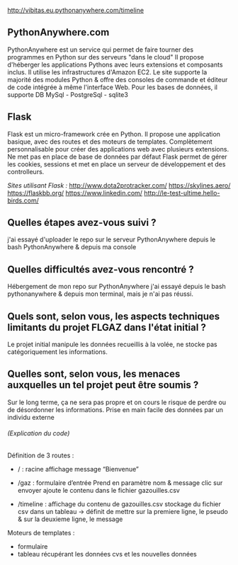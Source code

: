 http://vibitas.eu.pythonanywhere.com/timeline

## PythonAnywhere.com
PythonAnywhere est un service qui permet de faire tourner des programmes en Python sur des serveurs "dans le cloud"
Il propose d'héberger les applications Pythons avec leurs extensions et composants inclus. Il utilise les infrastructures d'Amazon EC2. Le site supporte la majorité des modules Python & offre des consoles de commande et éditeur de code intégrée à même l'interface Web.
Pour les bases de données, il supporte DB MySql - PostgreSql - sqlite3

## Flask
Flask est un micro-framework crée en Python.
Il propose une application basique, avec des routes et des moteurs de templates.
Complètement personnalisable pour créer des applications web avec plusieurs extensions.
Ne met pas en place de base de données par défaut
Flask permet de gérer les cookies, sessions et met en place un serveur de développement et des controlleurs.

*Sites utilisant Flask :*
http://www.dota2protracker.com/
https://skylines.aero/
https://flaskbb.org/
https://www.linkedin.com/
http://le-test-ultime.hello-birds.com/

## Quelles étapes avez-vous suivi ?
j'ai essayé d'uploader le repo sur le serveur PythonAnywhere depuis le bash PythonAnywhere & depuis ma console

## Quelles difficultés avez-vous rencontré ?
Hébergement de mon repo sur PythonAnywhere
j'ai essayé depuis le bash pythonanywhere & depuis mon terminal, mais je n'ai pas réussi.

## Quels sont, selon vous, les aspects techniques limitants du projet FLGAZ dans l'état initial ?
Le projet initial manipule les données recueillis à la volée, ne stocke pas catégoriquement les informations.

## Quelles sont, selon vous, les menaces auxquelles un tel projet peut être soumis ?
Sur le long terme, ça ne sera pas propre et on cours le risque de perdre ou de désordonner les informations.
Prise en main facile des données par un individu externe

###### (Explication du code)
Définition de 3 routes :
  - / : racine
affichage message “Bienvenue”

  - /gaz : formulaire d’entrée
Prend en paramètre nom & message
clic sur envoyer
ajoute le contenu dans le fichier gazouilles.csv

  - /timeline : affichage du contenu de gazouilles.csv
stockage du fichier csv dans un tableau
  -> définit de mettre sur la premiere ligne, le pseudo & sur la deuxieme ligne, le message

Moteurs de templates :
  - formulaire
  - tableau récupérant les données cvs et les nouvelles données
